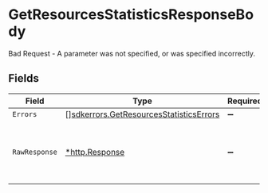# GetResourcesStatisticsResponseBody

Bad Request - A parameter was not specified, or was specified incorrectly.


## Fields

| Field                                                                                              | Type                                                                                               | Required                                                                                           | Description                                                                                        |
| -------------------------------------------------------------------------------------------------- | -------------------------------------------------------------------------------------------------- | -------------------------------------------------------------------------------------------------- | -------------------------------------------------------------------------------------------------- |
| `Errors`                                                                                           | [][sdkerrors.GetResourcesStatisticsErrors](../../models/sdkerrors/getresourcesstatisticserrors.md) | :heavy_minus_sign:                                                                                 | N/A                                                                                                |
| `RawResponse`                                                                                      | [*http.Response](https://pkg.go.dev/net/http#Response)                                             | :heavy_minus_sign:                                                                                 | Raw HTTP response; suitable for custom response parsing                                            |
